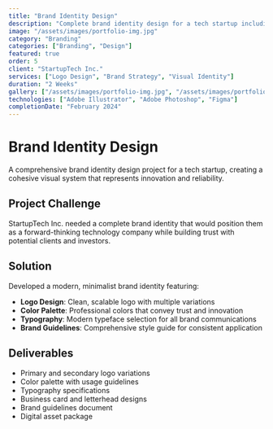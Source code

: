 ```yaml
---
title: "Brand Identity Design"
description: "Complete brand identity design for a tech startup including logo, color palette, and brand guidelines"
image: "/assets/images/portfolio-img.jpg"
category: "Branding"
categories: ["Branding", "Design"]
featured: true
order: 5
client: "StartupTech Inc."
services: ["Logo Design", "Brand Strategy", "Visual Identity"]
duration: "2 Weeks"
gallery: ["/assets/images/portfolio-img.jpg", "/assets/images/portfolio-img-wide.jpg", "/assets/images/portfolio-img@2x.jpg"]
technologies: ["Adobe Illustrator", "Adobe Photoshop", "Figma"]
completionDate: "February 2024"
---
```


# Brand Identity Design

A comprehensive brand identity design project for a tech startup, creating a cohesive visual system that represents innovation and reliability.

## Project Challenge

StartupTech Inc. needed a complete brand identity that would position them as a forward-thinking technology company while building trust with potential clients and investors.

## Solution

Developed a modern, minimalist brand identity featuring:

- **Logo Design**: Clean, scalable logo with multiple variations
- **Color Palette**: Professional colors that convey trust and innovation
- **Typography**: Modern typeface selection for all brand communications
- **Brand Guidelines**: Comprehensive style guide for consistent application

## Deliverables

- Primary and secondary logo variations
- Color palette with usage guidelines
- Typography specifications
- Business card and letterhead designs
- Brand guidelines document
- Digital asset package
